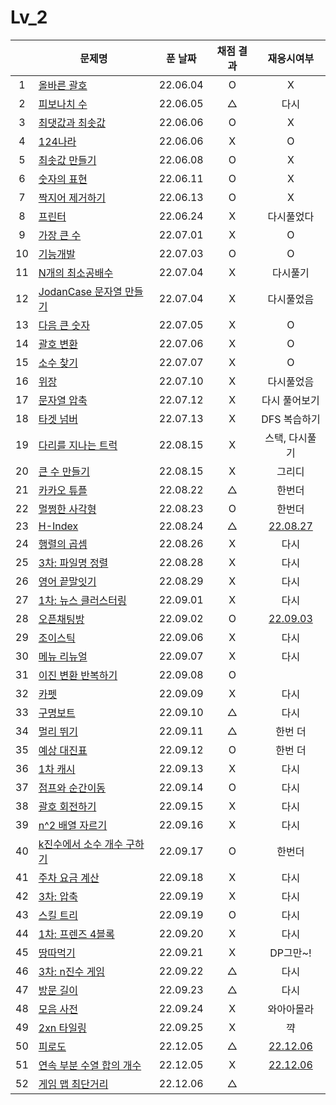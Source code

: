 # Lv_2

|     | 문제명                                           | 푼 날짜  | 채점 결과 |               재응시여부               |
| :-: | ------------------------------------------------ | :------: | :-------: | :------------------------------------: |
|  1  | [올바른 괄호](./rightBracket.js)                 | 22.06.04 |     O     |                   X                    |
|  2  | [피보나치 수](./fibonachi.js)                    | 22.06.05 |     △     |                  다시                  |
|  3  | [최댓값과 최솟값](./maxAndMin.js)                | 22.06.06 |     O     |                   X                    |
|  4  | [124나라](./oneTwoFour.js)                       | 22.06.06 |     X     |                   O                    |
|  5  | [최솟값 만들기](./accMin.js)                     | 22.06.08 |     O     |                   X                    |
|  6  | [숫자의 표현](./expressionNumber.js)             | 22.06.11 |     O     |                   X                    |
|  7  | [짝지어 제거하기](./mateRemove.js)               | 22.06.13 |     O     |                   X                    |
|  8  | [프린터](./printer.js)                           | 22.06.24 |     X     |               다시풀었다               |
|  9  | [가장 큰 수](./greatestNumber.js)                | 22.07.01 |     X     |                   O                    |
| 10  | [기능개발](./functionDev.js)                     | 22.07.03 |     O     |                   O                    |
| 11  | [N개의 최소공배수](./nlcm.js)                    | 22.07.04 |     X     |                다시풀기                |
| 12  | [JodanCase 문자열 만들기](./jadenCaseString.js)  | 22.07.04 |     X     |               다시풀었음               |
| 13  | [다음 큰 숫자](./nextBIgNumber.js)               | 22.07.05 |     X     |                   O                    |
| 14  | [괄호 변환](./changeBracket.js)                  | 22.07.06 |     X     |                   O                    |
| 15  | [소수 찾기](./findPrime.js)                      | 22.07.07 |     X     |                   O                    |
| 16  | [위장](./camouflage.js)                          | 22.07.10 |     X     |               다시풀었음               |
| 17  | [문자열 압축](./stringCompression.js)            | 22.07.12 |     X     |             다시 풀어보기              |
| 18  | [타겟 넘버](./targetNumber.js)                   | 22.07.13 |     X     |              DFS 복습하기              |
| 19  | [다리를 지나는 트럭](./passingTruck.js)          | 22.08.15 |     X     |             스택, 다시풀기             |
| 20  | [큰 수 만들기](./makeBigNumber.js)               | 22.08.15 |     X     |                 그리디                 |
| 21  | [카카오 튜플](./tuple.js)                        | 22.08.22 |     △     |                 한번더                 |
| 22  | [멀쩡한 사각형](./rightRect.js)                  | 22.08.23 |     O     |                 한번더                 |
| 23  | [H-Index](./hindex.js)                           | 22.08.24 |     △     |   [22.08.27](./replay/hindex_re.js)    |
| 24  | [행렬의 곱셈](./matrixMultiple.js)               | 22.08.26 |     X     |                  다시                  |
| 25  | [3차: 파일명 정렬](./sortFileName.js)            | 22.08.28 |     X     |                  다시                  |
| 26  | [영어 끝말잇기](./englishEnd.js)                 | 22.08.29 |     X     |                  다시                  |
| 27  | [1차: 뉴스 클러스터링](./newCluster.js)          | 22.09.01 |     X     |                  다시                  |
| 28  | [오픈채팅방](./openChat.js)                      | 22.09.02 |     O     |  [22.09.03](./replay/openChat_re.js)   |
| 29  | [조이스틱](./joystick.js)                        | 22.09.06 |     X     |                  다시                  |
| 30  | [메뉴 리뉴얼](./menuRenew.js)                    | 22.09.07 |     X     |                  다시                  |
| 31  | [이진 변환 반복하기](./binaryRepeat.js)          | 22.09.08 |     O     |                                        |
| 32  | [카펫](./carpet.js)                              | 22.09.09 |     X     |                  다시                  |
| 33  | [구명보트](./lifeboat.js)                        | 22.09.10 |     △     |                  다시                  |
| 34  | [멀리 뛰기](./longJump.js)                       | 22.09.11 |     △     |                한번 더                 |
| 35  | [예상 대진표](./predict.js)                      | 22.09.12 |     O     |                한번 더                 |
| 36  | [1차 캐시](./cash.js)                            | 22.09.13 |     X     |                  다시                  |
| 37  | [점프와 순간이동](./jumpAndMove.js)              | 22.09.14 |     O     |                  다시                  |
| 38  | [괄호 회전하기](./spinBrackets.js)               | 22.09.15 |     X     |                  다시                  |
| 39  | [n^2 배열 자르기](./arrayCutting.js)             | 22.09.16 |     X     |                  다시                  |
| 40  | [k진수에서 소수 개수 구하기](./findPrimeNums.js) | 22.09.17 |     O     |                 한번더                 |
| 41  | [주차 요금 계산](./parkingFee.js)                | 22.09.18 |     X     |                  다시                  |
| 42  | [3차: 압축](./compression.js)                    | 22.09.19 |     X     |                  다시                  |
| 43  | [스킬 트리](./skilltree.js)                      | 22.09.19 |     O     |                  다시                  |
| 44  | [1차: 프렌즈 4블록](./friendsBlock.js)           | 22.09.20 |     X     |                  다시                  |
| 45  | [땅따먹기](./landwin.js)                         | 22.09.21 |     X     |                DP그만~!                |
| 46  | [3차: n진수 게임](./nthGame.js)                  | 22.09.22 |     △     |                  다시                  |
| 47  | [방문 길이](./visitLength.js)                    | 22.09.23 |     △     |                  다시                  |
| 48  | [모음 사전](./vowelDict.js)                      | 22.09.24 |     X     |               와아아몰라               |
| 49  | [2xn 타일링](./2xnTile.js)                       | 22.09.25 |     X     |                   꺅                   |
| 50  | [피로도](./tiredness.js)                         | 22.12.05 |     △     |   [22.12.06](./replay/tiredness.js)    |
| 51  | [연속 부분 수열 합의 개수](./continuousPart.js)  | 22.12.05 |     X     | [22.12.06](./replay/continuousPart.js) |
| 52  | [게임 맵 최단거리](./gameMapShort.js)            | 22.12.06 |     △     |
